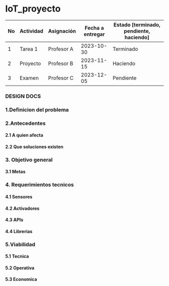 # IoT_proyecto
| No | Actividad | Asignación | Fecha a entregar | Estado [terminado, pendiente, haciendo] |
|---|-----------|------------|------------------|-------------------------------------|
| 1  | Tarea 1   | Profesor A | 2023-10-30       | Terminado                           |
| 2  | Proyecto  | Profesor B | 2023-11-15       | Haciendo                            |
| 3  | Examen    | Profesor C | 2023-12-05       | Pendiente                           |



### DESIGN DOCS

### 1.Definicion del problema

### 2.Antecedentes
#### 2.1 A quien afecta
#### 2.2 Que soluciones existen

### 3. Objetivo general
#### 3.1 Metas

### 4. Requerimientos tecnicos
#### 4.1 Sensores
#### 4.2 Activadores
#### 4.3 APIs
#### 4.4 Librerias

### 5.Viabilidad
#### 5.1 Tecnica
#### 5.2 Operativa
#### 5.3 Economica
